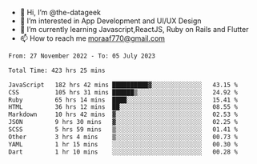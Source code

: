 - 👋 Hi, I’m @the-datageek
- 👀 I’m interested in App Development and UI/UX Design
- 🌱 I’m currently learning Javascript,ReactJS, Ruby on Rails and Flutter
- 📫 How to reach me moraaf770@gmail.com

<!---
the-datageek/the-datageek is a ✨ special ✨ repository because its `README.md` (this file) appears on your GitHub profile.
You can click the Preview link to take a look at your changes.
--->
<!--START_SECTION:waka-->

```txt
From: 27 November 2022 - To: 05 July 2023

Total Time: 423 hrs 25 mins

JavaScript   182 hrs 42 mins ██████████▓░░░░░░░░░░░░░░   43.15 %
CSS          105 hrs 31 mins ██████▒░░░░░░░░░░░░░░░░░░   24.92 %
Ruby         65 hrs 14 mins  ████░░░░░░░░░░░░░░░░░░░░░   15.41 %
HTML         36 hrs 12 mins  ██░░░░░░░░░░░░░░░░░░░░░░░   08.55 %
Markdown     10 hrs 42 mins  ▓░░░░░░░░░░░░░░░░░░░░░░░░   02.53 %
JSON         9 hrs 30 mins   ▓░░░░░░░░░░░░░░░░░░░░░░░░   02.25 %
SCSS         5 hrs 59 mins   ▒░░░░░░░░░░░░░░░░░░░░░░░░   01.41 %
Other        3 hrs 4 mins    ▒░░░░░░░░░░░░░░░░░░░░░░░░   00.73 %
YAML         1 hr 15 mins    ░░░░░░░░░░░░░░░░░░░░░░░░░   00.30 %
Dart         1 hr 10 mins    ░░░░░░░░░░░░░░░░░░░░░░░░░   00.28 %
```

<!--END_SECTION:waka-->
